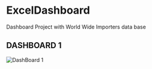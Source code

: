 # ExcelDashboard
Dashboard Project with World Wide Importers data base

## DASHBOARD 1 

![DashBoard 1](https://raw.githubusercontent.com/NelsonGL/ExcelDashboard/tree/master/images/Dashboard1.jpg)


